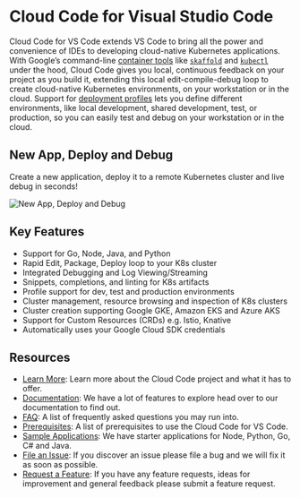 # Cloud Code for Visual Studio Code

Cloud Code for VS Code extends VS Code to bring all the power and convenience
of IDEs to developing cloud-native Kubernetes applications. With Google’s
command-line [container tools][1] like [`skaffold`][2] and [`kubectl`][3]
under the hood, Cloud Code gives you local, continuous feedback on your project
as you build it, extending this local edit-compile-debug loop to create
cloud-native Kubernetes environments, on your workstation or in the cloud.
Support for [deployment profiles][4] lets you define different environments,
like local development, shared development, test, or production, so you can
easily test and debug on your workstation or in the cloud.

## New App, Deploy and Debug

Create a new application, deploy it to a remote Kubernetes cluster
and live debug in seconds!

![New App, Deploy and Debug][12]

## Key Features

- Support for Go, Node, Java, and Python
- Rapid Edit, Package, Deploy loop to your K8s cluster
- Integrated Debugging and Log Viewing/Streaming
- Snippets, completions, and linting for K8s artifacts
- Profile support for dev, test and production environments
- Cluster management, resource browsing and inspection of K8s clusters
- Cluster creation supporting Google GKE, Amazon EKS and Azure AKS
- Support for Custom Resources (CRDs) e.g. Istio, Knative
- Automatically uses your Google Cloud SDK credentials

## Resources

- [Learn More][9]: Learn more about the Cloud Code project and what it has to offer.
- [Documentation][5]: We have a lot of features to explore head over to our documentation to find out.
- [FAQ][11]: A list of frequently asked questions you may run into.
- [Prerequisites][10]: A list of prerequisites to use the Cloud Code for VS Code.
- [Sample Applications][6]: We have starter applications for Node, Python, Go, C# and Java.
- [File an Issue][7]: If you discover an issue please file a bug and we will fix it as soon as possible.
- [Request a Feature][8]: If you have any feature requests, ideas for improvement and general feedback please submit a feature request.

[1]: https://github.com/GoogleContainerTools
[2]: https://skaffold.dev/
[3]: https://kubernetes.io/docs/tasks/tools/install-kubectl/
[4]: https://skaffold.dev/docs/how-tos/profiles/
[5]: https://cloud.google.com/code/docs/vscode
[6]: https://github.com/GoogleCloudPlatform/cloud-code-samples
[7]: https://github.com/GoogleCloudPlatform/cloud-code-vscode/issues/new?assignees=&labels=&template=bug_report.md&title=
[8]: https://github.com/GoogleCloudPlatform/cloud-code-vscode/issues/new?assignees=&labels=enhancement&template=feature_request.md&title=
[9]: https://cloud.google.com/code
[10]: https://cloud.google.com/code/docs/vscode/install
[11]: https://cloud.google.com/code/docs/vscode/troubleshooting
[12]: https://github.com/GoogleCloudPlatform/cloud-code-vscode/raw/master/images/app_deploy_debug.gif

